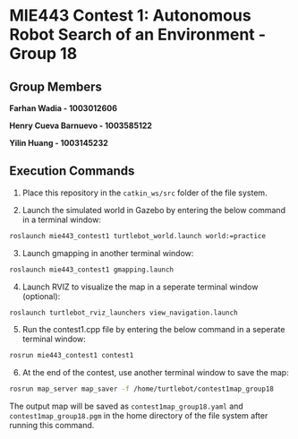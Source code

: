 # MIE443 Contest 1: Autonomous Robot Search of an Environment - Group 18
## Group Members
**Farhan Wadia - 1003012606**

**Henry Cueva Barnuevo - 1003585122**

**Yilin Huang - 1003145232**

## Execution Commands
1. Place this repository in the `catkin_ws/src` folder of the file system.

2. Launch the simulated world in Gazebo by entering the below command in a terminal window:
```bash
roslaunch mie443_contest1 turtlebot_world.launch world:=practice
```
3. Launch gmapping in another terminal window:
```bash
roslaunch mie443_contest1 gmapping.launch
```
4. Launch RVIZ to visualize the map in a seperate terminal window (optional):
```bash
roslaunch turtlebot_rviz_launchers view_navigation.launch
```
5. Run the contest1.cpp file by entering the below command in a seperate terminal window:
```bash
rosrun mie443_contest1 contest1
```
6. At the end of the contest, use another terminal window to save the map:
```bash
rosrun map_server map_saver -f /home/turtlebot/contest1map_group18
```
The output map will be saved as `contest1map_group18.yaml` and `contest1map_group18.pgm` in the home directory of the file system after running this command.
